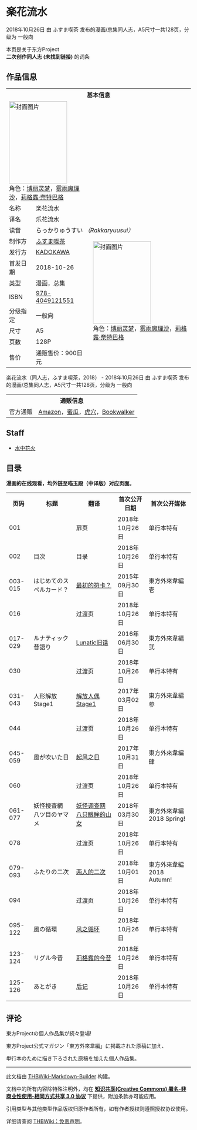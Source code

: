 # 楽花流水

<!-- source html: G:\repos\THBWiki-Markdown-Builder\THBWikiMarkdown\Temp\main\c\c8\ns0%3A%E6%A5%BD%E8%8A%B1%E6%B5%81%E6%B0%B4.html -->

2018年10月26日 由 ふすま喫茶  发布的漫画/总集同人志，A5尺寸一共128页，分级为 一般向

本页是关于东方Project  
 **二次创作同人志 (未找到链接)** 的词条
## 作品信息

<table><tbody><tr><th colspan="3">基本信息</th></tr><tr><td class="cover-artwork-mobile" colspan="2"><a href="./文件-楽花流水封面.png.md" class="image" title="封面图片"><img alt="封面图片" src="https://upload.thwiki.cc/thumb/c/c8/%E6%A5%BD%E8%8A%B1%E6%B5%81%E6%B0%B4%E5%B0%81%E9%9D%A2.png/158px-%E6%A5%BD%E8%8A%B1%E6%B5%81%E6%B0%B4%E5%B0%81%E9%9D%A2.png" decoding="async" loading="lazy" width="158" height="224" srcset="https://upload.thwiki.cc/thumb/c/c8/%E6%A5%BD%E8%8A%B1%E6%B5%81%E6%B0%B4%E5%B0%81%E9%9D%A2.png/237px-%E6%A5%BD%E8%8A%B1%E6%B5%81%E6%B0%B4%E5%B0%81%E9%9D%A2.png 1.5x, https://upload.thwiki.cc/thumb/c/c8/%E6%A5%BD%E8%8A%B1%E6%B5%81%E6%B0%B4%E5%B0%81%E9%9D%A2.png/315px-%E6%A5%BD%E8%8A%B1%E6%B5%81%E6%B0%B4%E5%B0%81%E9%9D%A2.png 2x" data-file-width="1743" data-file-height="2474"></a><div class="cover-char">角色：<a href="./博丽灵梦.md" title="博丽灵梦">博丽灵梦</a>，<a href="./雾雨魔理沙.md" title="雾雨魔理沙">雾雨魔理沙</a>，<a href="./莉格露·奈特巴格.md" title="莉格露·奈特巴格">莉格露·奈特巴格</a></div></td>
</tr><tr><td class="label">名称</td><td colspan="2"> 楽花流水 </td></tr><tr><td class="label">译名</td><td colspan="2"> 乐花流水 </td></tr><tr><td class="label">读音</td><td colspan="2"> らっかりゅうすい <i>（Rakkaryuusui）</i> </td></tr><tr><td class="label">制作方</td><td><a href="./ふすま喫茶.md" title="ふすま喫茶">ふすま喫茶</a></td><td class="cover-artwork" rowspan="8" style="min-width:224px;"><a href="./文件-楽花流水封面.png.md" class="image" title="封面图片"><img alt="封面图片" src="https://upload.thwiki.cc/thumb/c/c8/%E6%A5%BD%E8%8A%B1%E6%B5%81%E6%B0%B4%E5%B0%81%E9%9D%A2.png/158px-%E6%A5%BD%E8%8A%B1%E6%B5%81%E6%B0%B4%E5%B0%81%E9%9D%A2.png" decoding="async" loading="lazy" width="158" height="224" srcset="https://upload.thwiki.cc/thumb/c/c8/%E6%A5%BD%E8%8A%B1%E6%B5%81%E6%B0%B4%E5%B0%81%E9%9D%A2.png/237px-%E6%A5%BD%E8%8A%B1%E6%B5%81%E6%B0%B4%E5%B0%81%E9%9D%A2.png 1.5x, https://upload.thwiki.cc/thumb/c/c8/%E6%A5%BD%E8%8A%B1%E6%B5%81%E6%B0%B4%E5%B0%81%E9%9D%A2.png/315px-%E6%A5%BD%E8%8A%B1%E6%B5%81%E6%B0%B4%E5%B0%81%E9%9D%A2.png 2x" data-file-width="1743" data-file-height="2474"></a><div class="cover-char">角色：<a href="./博丽灵梦.md" title="博丽灵梦">博丽灵梦</a>，<a href="./雾雨魔理沙.md" title="雾雨魔理沙">雾雨魔理沙</a>，<a href="./莉格露·奈特巴格.md" title="莉格露·奈特巴格">莉格露·奈特巴格</a></div></td>
</tr><tr><td class="label">发行方</td><td><a href="/KADOKAWA" class="mw-redirect" title="KADOKAWA">KADOKAWA</a></td></tr><tr><td class="label">首发日期</td><td>2018-10-26</td></tr><tr><td class="label">类型</td><td>漫画，总集</td></tr><tr><td class="label">ISBN</td><td><a href="http://thwiki.cc/Special:BookSources/978-4049121551" class="extiw" title="isbn:978-4049121551">978-4049121551</a></td></tr><tr><td class="label">分级指定</td><td>一般向</td></tr><tr><td class="label">尺寸</td><td>A5</td></tr><tr><td class="label">页数</td><td>128P</td></tr><tr><td class="label">售价</td><td>通贩售价：900日元</td></tr></tbody></table>

楽花流水（同人志，ふすま喫茶，2018） - 2018年10月26日 由 ふすま喫茶  发布的漫画/总集同人志，A5尺寸一共128页，分级为 一般向

<table><tbody><tr><th colspan="3">通贩信息</th></tr><tr><td class="label">官方通贩</td><td colspan="2"><a rel="nofollow" class="external text" href="https://www.amazon.co.jp/dp/4049121557/">Amazon</a>，<a rel="nofollow" class="external text" href="https://www.melonbooks.co.jp/detail/detail.php?product_id=415913">蜜瓜</a>，<a rel="nofollow" class="external text" href="https://ec.toranoana.jp/tora_r/ec/item/200011929697">虎穴</a>，<a rel="nofollow" class="external text" href="https://bookwalker.jp/de6a3bc9f8-f326-421f-954a-a6c3549207f8">Bookwalker</a></td></tr></tbody></table>


## Staff
- [水中花火](./水中花火.md)

## 目录
  
 **漫画的在线观看，均外链至喵玉殿（中译版）对应页面。** 
  


<table>

<tbody><tr>
<th>页码</th>
<th>标题</th>
<th>翻译</th>
<th>首次公开日期</th>
<th>首次公开媒体
</th></tr>
<tr>
<td>001</td>
<td></td>
<td>扉页</td>
<td>2018年10月26日</td>
<td>单行本特有
</td></tr>
<tr>
<td>002</td>
<td>目次</td>
<td>目录</td>
<td>2018年10月26日</td>
<td>单行本特有
</td></tr>
<tr>
<td>003-015</td>
<td>はじめてのスペルカード？</td>
<td><a rel="nofollow" class="external text" href="https://bbs.nyasama.com/forum.php?mod=viewthread&amp;tid=56030">最初的符卡？</a></td>
<td>2015年09月30日</td>
<td>東方外來韋編 壱
</td></tr>
<tr>
<td>016</td>
<td></td>
<td>过渡页</td>
<td>2018年10月26日</td>
<td>单行本特有
</td></tr>
<tr>
<td>017-029</td>
<td>ルナティック昔語り</td>
<td><a rel="nofollow" class="external text" href="https://bbs.nyasama.com/forum.php?mod=viewthread&amp;tid=67005">Lunatic旧话</a></td>
<td>2016年06月30日</td>
<td>東方外來韋編 弐
</td></tr>
<tr>
<td>030</td>
<td></td>
<td>过渡页</td>
<td>2018年10月26日</td>
<td>单行本特有
</td></tr>
<tr>
<td>031-043</td>
<td>人形解放Stage1</td>
<td><a rel="nofollow" class="external text" href="https://bbs.nyasama.com/forum.php?mod=viewthread&amp;tid=67112">解放人偶Stage1</a></td>
<td>2017年03月02日</td>
<td>東方外來韋編 参
</td></tr>
<tr>
<td>044</td>
<td></td>
<td>过渡页</td>
<td>2018年10月26日</td>
<td>单行本特有
</td></tr>
<tr>
<td>045-059</td>
<td>風が吹いた日</td>
<td><a rel="nofollow" class="external text" href="https://bbs.nyasama.com/forum.php?mod=viewthread&amp;tid=1835199">起风之日</a></td>
<td>2017年10月31日</td>
<td>東方外來韋編 肆
</td></tr>
<tr>
<td>060</td>
<td></td>
<td>过渡页</td>
<td>2018年10月26日</td>
<td>单行本特有
</td></tr>
<tr>
<td>061-077</td>
<td>妖怪捜査網　八ツ目のヤマメ</td>
<td><a rel="nofollow" class="external text" href="https://bbs.nyasama.com/forum.php?mod=viewthread&amp;tid=1835129">妖怪调查网 八只眼眸的山女</a></td>
<td>2018年03月30日</td>
<td>東方外來韋編 2018 Spring!
</td></tr>
<tr>
<td>078</td>
<td></td>
<td>过渡页</td>
<td>2018年10月26日</td>
<td>单行本特有
</td></tr>
<tr>
<td>079-093</td>
<td>ふたりの二次</td>
<td><a rel="nofollow" class="external text" href="https://bbs.nyasama.com/forum.php?mod=viewthread&amp;tid=1837458">两人的二次</a></td>
<td>2018年10月01日</td>
<td>東方外來韋編 2018 Autumn!
</td></tr>
<tr>
<td>094</td>
<td></td>
<td>过渡页</td>
<td>2018年10月26日</td>
<td>单行本特有
</td></tr>
<tr>
<td>095-122</td>
<td>風の循環</td>
<td><a rel="nofollow" class="external text" href="https://bbs.nyasama.com/forum.php?mod=viewthread&amp;tid=1841574">风之循环</a></td>
<td>2018年10月26日</td>
<td>单行本特有
</td></tr>
<tr>
<td>123-124</td>
<td>リグル今昔</td>
<td><a rel="nofollow" class="external text" href="https://bbs.nyasama.com/forum.php?mod=viewthread&amp;tid=1841574#pid2601827">莉格露的今昔</a></td>
<td>2018年10月26日</td>
<td>单行本特有
</td></tr>
<tr>
<td>125-126</td>
<td>あとがき</td>
<td><a rel="nofollow" class="external text" href="https://bbs.nyasama.com/forum.php?mod=viewthread&amp;tid=1841574#pid2601829">后记</a></td>
<td>2018年10月26日</td>
<td>单行本特有
</td></tr></tbody></table>


## 评论
  
東方Projectの個人作品集が続々登場!  

  

東方Project公式マガジン「東方外來韋編」に掲載された原稿に加え、  

単行本のために描き下ろされた原稿を加えた個人作品集。 
  
  
  

  





---

此文档由 [THBWiki-Markdown-Builder](https://github.com/Delsin-Yu/THBWiki-Markdown-Builder) 构建。

文档中的所有内容除特殊注明外，均在 [**知识共享(Creative Commons) 署名-非商业性使用-相同方式共享 3.0 协议**](https://creativecommons.org/licenses/by-sa/3.0/deed.zh-hans) 下提供，附加条款亦可能应用。

引用类型与其他类型作品版权归原作者所有，如有作者授权则遵照授权协议使用。

详细请查阅 [THBWiki：免责声明](https://thbwiki.cc/THBWiki:%E5%85%8D%E8%B4%A3%E5%A3%B0%E6%98%8E)。

